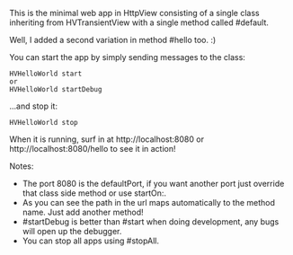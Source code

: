 This is the minimal web app in HttpView consisting of a single class
inheriting from HVTransientView with a single method called #default.

Well, I added a second variation in method #hello too. :)

You can start the app by simply sending messages to the class:

	HVHelloWorld start
	or
	HVHelloWorld startDebug

...and stop it:

	HVHelloWorld stop

When it is running, surf in at http://localhost:8080 or http://localhost:8080/hello to see it in action!

Notes:
- The port 8080 is the defaultPort, if you want another port just override that class side method or use startOn:.
- As you can see the path in the url maps automatically to the method name. Just add another method!
- #startDebug is better than #start when doing development, any bugs will open up the debugger.
- You can stop all apps using #stopAll. 